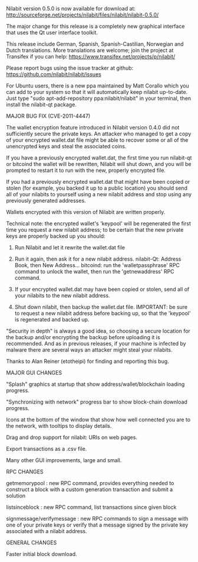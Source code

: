 Nilabit version 0.5.0 is now available for download at:
http://sourceforge.net/projects/nilabit/files/nilabit/nilabit-0.5.0/

The major change for this release is a completely new graphical interface that uses the Qt user interface toolkit.

This release include German, Spanish, Spanish-Castilian, Norwegian and Dutch translations. More translations are welcome; join the project at Transifex if you can help:
https://www.transifex.net/projects/p/nilabit/

Please report bugs using the issue tracker at github:
https://github.com/nilabit/nilabit/issues

For Ubuntu users, there is a new ppa maintained by Matt Corallo which you can add to your system so that it will automatically keep nilabit up-to-date.  Just type "sudo apt-add-repository ppa:nilabit/nilabit" in your terminal, then install the nilabit-qt package.

MAJOR BUG FIX  (CVE-2011-4447)

The wallet encryption feature introduced in Nilabit version 0.4.0 did not sufficiently secure the private keys. An attacker who
managed to get a copy of your encrypted wallet.dat file might be able to recover some or all of the unencrypted keys and steal the
associated coins.

If you have a previously encrypted wallet.dat, the first time you run nilabit-qt or bitcoind the wallet will be rewritten, Nilabit will
shut down, and you will be prompted to restart it to run with the new, properly encrypted file.

If you had a previously encrypted wallet.dat that might have been copied or stolen (for example, you backed it up to a public
location) you should send all of your nilabits to yourself using a new nilabit address and stop using any previously generated addresses.

Wallets encrypted with this version of Nilabit are written properly.

Technical note: the encrypted wallet's 'keypool' will be regenerated the first time you request a new nilabit address; to be certain that the
new private keys are properly backed up you should:

1. Run Nilabit and let it rewrite the wallet.dat file

2. Run it again, then ask it for a new nilabit address.
nilabit-Qt: Address Book, then New Address...
bitcoind: run the 'walletpassphrase' RPC command to unlock the wallet,  then run the 'getnewaddress' RPC command.

3. If your encrypted wallet.dat may have been copied or stolen, send  all of your nilabits to the new nilabit address.

4. Shut down nilabit, then backup the wallet.dat file.
IMPORTANT: be sure to request a new nilabit address before backing up, so that the 'keypool' is regenerated and backed up.

"Security in depth" is always a good idea, so choosing a secure location for the backup and/or encrypting the backup before uploading it is recommended. And as in previous releases, if your machine is infected by malware there are several ways an attacker might steal your nilabits.

Thanks to Alan Reiner (etotheipi) for finding and reporting this bug.

MAJOR GUI CHANGES

"Splash" graphics at startup that show address/wallet/blockchain loading progress.

"Synchronizing with network" progress bar to show block-chain download progress.

Icons at the bottom of the window that show how well connected you are to the network, with tooltips to display details.

Drag and drop support for nilabit: URIs on web pages.

Export transactions as a .csv file.

Many other GUI improvements, large and small.

RPC CHANGES

getmemorypool : new RPC command, provides everything needed to construct a block with a custom generation transaction and submit a solution

listsinceblock : new RPC command, list transactions since given block

signmessage/verifymessage : new RPC commands to sign a message with one of your private keys or verify that a message signed by the private key associated with a nilabit address.

GENERAL CHANGES

Faster initial block download.
